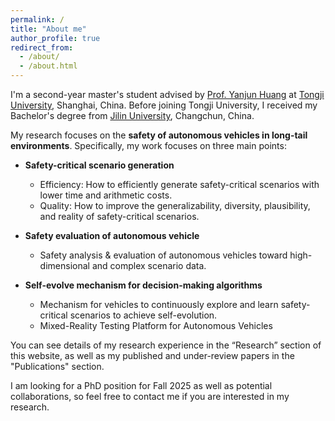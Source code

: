 ```yaml
---
permalink: /
title: "About me"
author_profile: true
redirect_from: 
  - /about/
  - /about.html
---
```


I'm a second-year master's student advised by [Prof. Yanjun Huang](https://www.researchgate.net/profile/Yanjun-Huang-4) at [Tongji University](https://www.tongji.edu.cn/eng/), Shanghai, China. Before joining Tongji University, I received my Bachelor's degree from [Jilin University](https://www.jlu.edu.cn/#), Changchun, China.

My research focuses on the **safety of autonomous vehicles in long-tail environments**. Specifically, my work focuses on three main points: 
* **Safety-critical scenario generation**
    * Efficiency: How to efficiently generate safety-critical scenarios with lower time and arithmetic costs.
    * Quality: How to improve the generalizability, diversity, plausibility, and reality of safety-critical scenarios.
      
* **Safety evaluation of autonomous vehicle**
    * Safety analysis & evaluation of autonomous vehicles toward high-dimensional and complex scenario data.
    
* **Self-evolve mechanism for decision-making algorithms**
    * Mechanism for vehicles to continuously explore and learn safety-critical scenarios to achieve self-evolution.
    * Mixed-Reality Testing Platform for Autonomous Vehicles

You can see details of my research experience in the “Research” section of this website, as well as my published and under-review papers in the "Publications" section.

I am looking for a PhD position for Fall 2025 as well as potential collaborations, so feel free to contact me if you are interested in my research.






